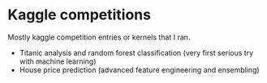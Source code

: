 # Kaggle competitions 

Mostly kaggle competition entries or kernels that I ran.

- Titanic analysis and random forest classification (very first serious try with machine learning)
- House price prediction (advanced feature engineering and ensembling)

